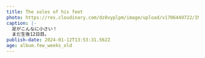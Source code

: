 ```yaml
---
title: The soles of his feet
photo: https://res.cloudinary.com/dz8vyplpm/image/upload/v1706449722/IMG_8358_cu48fz.jpg
caption: |-
  足がこんなに小さい！
  まだ生後12日目。
publish-date: 2024-01-12T13:53:31.562Z
age: album.few_weeks_old
---
```

